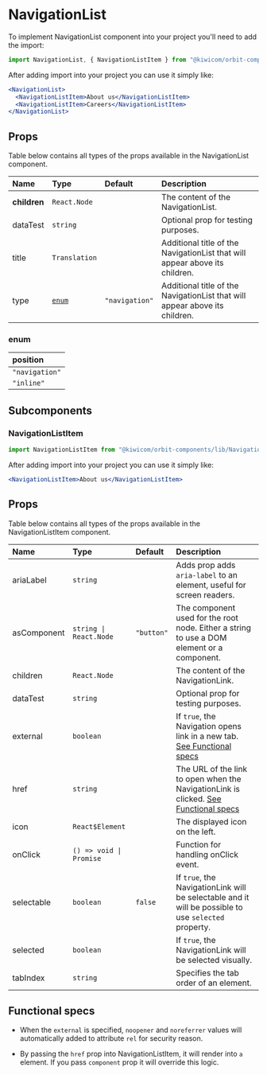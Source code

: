 # NavigationList
To implement NavigationList component into your project you'll need to add the import:
```jsx
import NavigationList, { NavigationListItem } from "@kiwicom/orbit-components/lib/NavigationList";
```
After adding import into your project you can use it simply like:
```jsx
<NavigationList>
  <NavigationListItem>About us</NavigationListItem>
  <NavigationListItem>Careers</NavigationListItem>
</NavigationList>
```
## Props
Table below contains all types of the props available in the NavigationList component.

| Name          | Type                              | Default         | Description                      |
| :------------ | :-------------------------------- | :-------------- | :------------------------------- |
| **children**  | `React.Node`                      |                 | The content of the NavigationList.
| dataTest      | `string`                          |                 | Optional prop for testing purposes.
| title         | `Translation`                     |                 | Additional title of the NavigationList that will appear above its children.
| type          | [`enum`](#enum)                   | `"navigation"`  | Additional title of the NavigationList that will appear above its children.

### enum

| position          |
| :---------------- |
| `"navigation"`    |
| `"inline"`        |

## Subcomponents

### NavigationListItem
```jsx
import NavigationListItem from "@kiwicom/orbit-components/lib/NavigationListItem";
```
After adding import into your project you can use it simply like:
```jsx
<NavigationListItem>About us</NavigationListItem>
```
## Props
Table below contains all types of the props available in the NavigationListItem component.

| Name          | Type                              | Default         | Description                      |
| :------------ | :-------------------------------- | :-------------- | :------------------------------- |
| ariaLabel     | `string`                          |                 | Adds prop adds `aria-label` to an element, useful for screen readers.
| asComponent   | `string \| React.Node`            | `"button"`      | The component used for the root node. Either a string to use a DOM element or a component.
| children      | `React.Node`                      |                 | The content of the NavigationLink.
| dataTest      | `string`                          |                 | Optional prop for testing purposes.
| external      | `boolean`                         |                 | If `true`, the Navigation opens link in a new tab. [See Functional specs](#functional-specs)
| href          | `string`                          |                 | The URL of the link to open when the NavigationLink is clicked. [See Functional specs](#functional-specs)
| icon          | `React$Element`                   |                 | The displayed icon on the left.
| onClick       | `() => void \| Promise`           |                 | Function for handling onClick event.
| selectable    | `boolean`                         | `false`         | If `true`, the NavigationLink will be selectable and it will be possible to use `selected` property.
| selected      | `boolean`                         |                 | If `true`, the NavigationLink will be selected visually.
| tabIndex      | `string`                          |                 | Specifies the tab order of an element.

## Functional specs
* When the `external` is specified, `noopener` and `noreferrer` values will automatically added to attribute `rel` for security reason.

* By passing the `href` prop into NavigationListItem, it will render into `a` element. If you pass `component` prop it will override this logic.
